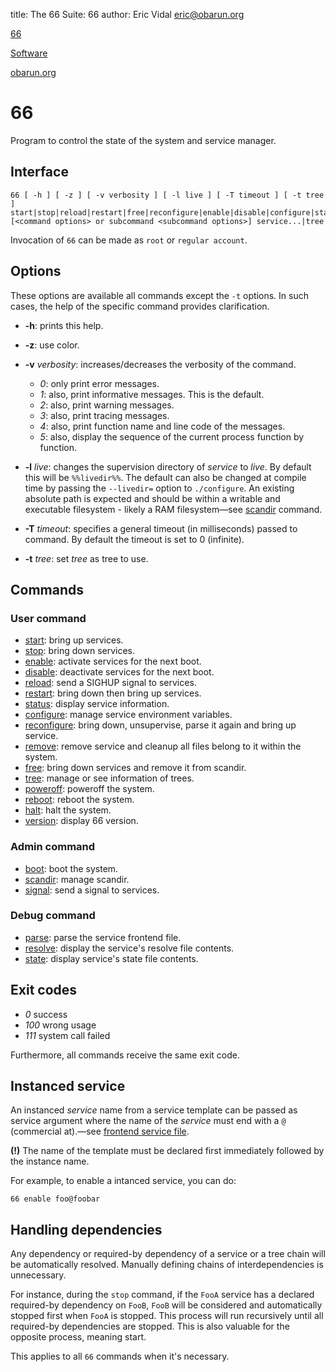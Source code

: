 title: The 66 Suite: 66
author: Eric Vidal <eric@obarun.org>

[66](index.html)

[Software](https://web.obarun.org/software)

[obarun.org](https://web.obarun.org)

# 66

Program to control the state of the system and service manager.

## Interface

```
66 [ -h ] [ -z ] [ -v verbosity ] [ -l live ] [ -T timeout ] [ -t tree ] start|stop|reload|restart|free|reconfigure|enable|disable|configure|status|resolve|state|remove|signal|tree|parse|scandir|boot|poweroff|reboot|halt|version [<command options> or subcommand <subcommand options>] service...|tree
```

Invocation of `66` can be made as `root` or `regular account`.

## Options

These options are available all commands except the `-t` options. In such cases, the help of the specific command provides clarification.

- **-h**: prints this help.

- **-z**: use color.

- **-v** *verbosity*: increases/decreases the verbosity of the command.
    * *0*: only print error messages.
    * *1*: also, print informative messages. This is the default.
    * *2*: also, print warning messages.
    * *3*: also, print tracing messages.
    * *4*: also, print function name and line code of the messages.
    * *5*: also, display the sequence of the current process function by function.

- **-l** *live*: changes the supervision directory of *service* to *live*. By default this will be `%%livedir%%`. The default can also be changed at compile time by passing the `--livedir=` option to `./configure`. An existing absolute path is expected and should be within a writable and executable filesystem - likely a RAM filesystem—see [scandir](66-scandir.html) command.

- **-T** *timeout*: specifies a general timeout (in milliseconds) passed to command. By default the timeout is set to 0 (infinite).

- **-t** *tree*: set *tree* as tree to use.

## Commands

### User command

- [start](66-start.html): bring up services.
- [stop](66-stop.html): bring down services.
- [enable](66-enable.html): activate services for the next boot.
- [disable](66-disable.html): deactivate services for the next boot.
- [reload](66-reload.html): send a SIGHUP signal to services.
- [restart](66-restart.html): bring down then bring up services.
- [status](66-status.html): display service information.
- [configure](66-configure.html): manage service environment variables.
- [reconfigure](66-reconfigure.html): bring down, unsupervise, parse it again and bring up service.
- [remove](66-remove.html): remove service and cleanup all files belong to it within the system.
- [free](66-free.html): bring down services and remove it from scandir.
- [tree](66-tree.html): manage or see information of trees.
- [poweroff](66-poweroff.html): poweroff the system.
- [reboot](66-reboot.html): reboot the system.
- [halt](66-halt.html): halt the system.
- [version](66-version.html): display 66 version.

### Admin command

- [boot](66-boot.html): boot the system.
- [scandir](66-scandir.html): manage scandir.
- [signal](66-signal.html): send a signal to services.

### Debug command

- [parse](66-parse.html): parse the service frontend file.
- [resolve](66-resolve.html): display the service's resolve file contents.
- [state](66-state.html): display service's state file contents.

## Exit codes

- *0* success
- *100* wrong usage
- *111* system call failed

Furthermore, all commands receive the same exit code.

## Instanced service

An instanced *service* name from a service template can be passed as service argument where the name of the *service* must end with a `@` (commercial at).—see [frontend service file](frontend.html).

**(!)** The name of the template must be declared first immediately followed by the instance name.

For example, to enable a intanced service, you can do:

```
66 enable foo@foobar
```

## Handling dependencies

Any dependency or required-by dependency of a service or a tree chain will be automatically resolved. Manually defining chains of interdependencies is unnecessary.

For instance, during the `stop` command, if the `FooA` service has a declared required-by dependency on `FooB`, `FooB` will be considered and automatically stopped first when `FooA` is stopped. This process will run recursively until all required-by dependencies are stopped. This is also valuable for the opposite process, meaning start.

This applies to all `66` commands when it's necessary.
